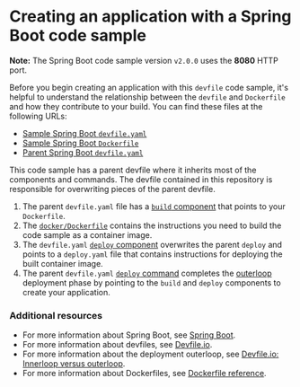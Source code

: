 # Creating an application with a Spring Boot code sample

**Note:** The Spring Boot code sample version `v2.0.0` uses the **8080** HTTP port.

Before you begin creating an application with this `devfile` code sample, it's helpful to understand the relationship between the `devfile` and `Dockerfile` and how they contribute to your build. You can find these files at the following URLs:

- [Sample Spring Boot `devfile.yaml`](https://github.com/devfile-samples/devfile-sample-java-springboot-basic/blob/v2.0.0/devfile.yaml)
- [Sample Spring Boot `Dockerfile`](https://github.com/devfile-samples/devfile-sample-java-springboot-basic/blob/v2.0.0/docker/Dockerfile)
- [Parent Spring Boot `devfile.yaml`](https://github.com/devfile/registry/blob/main/stacks/java-springboot/2.1.0/devfile.yaml)

This code sample has a parent devfile where it inherits most of the components and commands. The devfile contained in this repository is responsible for overwriting pieces of the parent devfile.

1. The parent `devfile.yaml` file has a [`build` component](https://github.com/devfile/registry/blob/main/stacks/java-springboot/2.1.0/devfile.yaml#L41-L47) that points to your `Dockerfile`.
2. The [`docker/Dockerfile`](https://github.com/devfile-samples/devfile-sample-java-springboot-basic/blob/v2.0.0/docker/Dockerfile) contains the instructions you need to build the code sample as a container image.
3. The `devfile.yaml` [`deploy` component](https://github.com/devfile-samples/devfile-sample-java-springboot-basic/blob/v2.0.0/devfile.yaml#L22-L34) overwrites the parent `deploy` and points to a `deploy.yaml` file that contains instructions for deploying the built container image.
4. The parent `devfile.yaml` [`deploy` command](https://github.com/devfile/registry/blob/main/stacks/java-springboot/2.1.0/devfile.yaml#L85-L92) completes the [outerloop](https://devfile.io/docs/2.2.0/innerloop-vs-outerloop) deployment phase by pointing to the `build` and `deploy` components to create your application.

### Additional resources

- For more information about Spring Boot, see [Spring Boot](https://spring.io/projects/spring-boot).
- For more information about devfiles, see [Devfile.io](https://devfile.io/).
- For more information about the deployment outerloop, see [Devfile.io: Innerloop versus outerloop](https://devfile.io/docs/2.2.0/innerloop-vs-outerloop).
- For more information about Dockerfiles, see [Dockerfile reference](https://docs.docker.com/engine/reference/builder/).
